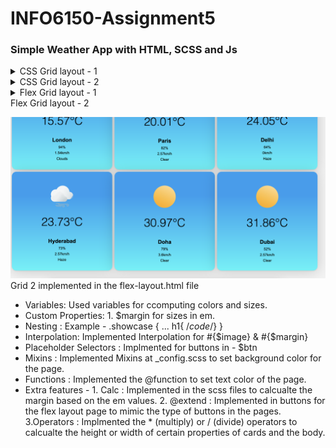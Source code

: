 # INFO6150-Assignment5
### Simple Weather App with HTML, SCSS and Js

<details>
 <summary> CSS Grid layout - 1</summary> 

  ![](./images/readme-images/readme_Grid1.png)
   </br>
   Grid 1 implemented in the index.html file and 
</details>
<details>
 <summary> CSS Grid layout - 2</summary> 

  ![](./images/readme-images/readme_Grid2.png)
   </br>
   Grid 2 implemented in the index.html file 
</details>
<details>
 <summary> Flex Grid layout - 1</summary> 

  ![](./images/readme-images/readme_Grid2.png)
   </br>
 Grid 1 implemented in the flex-layout.html file and 
</details>
 <summary> Flex Grid layout - 2</summary> 

  ![](./images/readme-images/readme_Grid2.png)
   </br>
   Grid 2 implemented in the flex-layout.html file  
</details>

<summary>

- Variables: Used variables for ccomputing colors and sizes.
- Custom Properties: 1. $margin for sizes in em.
- Nesting : Example - .showcase { ... h1{ /*code*/} }
- Interpolation: Implemented Interpolation for #{$image} & #{$margin}
- Placeholder Selectors : Implmented for buttons in - $btn
- Mixins : Implemented Mixins at _config.scss  to set background color for the page.
- Functions : Implemented the @function to set text color of the page.
- Extra features - 1. Calc : Implemented in the scss files to calcualte the margin based on the em values.
                    2. @extend : Implemented in buttons for the flex layout page to mimic the type of buttons in the pages.
                    3.Operators : Implmented the * (multiply) or / (divide) operators to calcualte the height or width of certain properties of cards and the body. 
                    